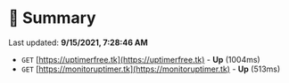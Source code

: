 # 📖 Summary
Last updated: **9/15/2021, 7:28:46 AM**

- `GET` [https://uptimerfree.tk](https://uptimerfree.tk) - **Up** (1004ms)
- `GET` [https://monitoruptimer.tk](https://monitoruptimer.tk) - **Up** (513ms)
